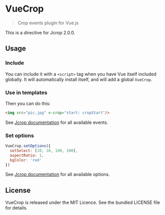 # VueCrop

> Crop events plugin for Vue.js

This is a directive for Jcrop 2.0.0.

## Usage

### Include

You can include it with a `<script>` tag when you have Vue itself included globally. It will automatically install itself, and will add a global `VueCrop`.

### Use in templates

Then you can do this:

``` html
<img src="pic.jpg" v-crop="start: cropStart"/>
```

See [Jcrop documentation](http://jcrop.org/doc/events) for all available events.

### Set options

``` js
VueCrop.setOptions({
  setSelect: [10, 10, 100, 100],
  aspectRatio: 1,
  bgColor: 'red'
})
```

See [Jcrop documentation](http://jcrop.org/doc/options) for all available options.

## License

VueCrop is released under the MIT Licence. See the bundled LICENSE file for details.

